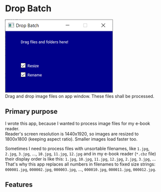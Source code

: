 # Drop Batch
![App Window](README_files/AppScreenshot.png)  
Drag and drop image files on app window. These files shall be processed.

## Primary purpose
I wrote this app, because I wanted to process image files for my e-book reader.  
Reader's screen resolution is 1440x1920, so images are resized to 1800x1800 (keeping aspect ratio). Smaller images load faster too.  
  
Sometimes I need to process files with unsortable filenames, like ``1.jpg``, ``2.jpg``, ``3.jpg``, ..., ``10.jpg``, ``11.jpg``, ``12.jpg`` and in my e-book reader (``*.cbz`` file) their display order is like this: ``1.jpg``, ``10.jpg``, ``11.jpg``, ``12.jpg``, ``2.jpg``, ``3.jpg``, ...  
That's why this app replaces all numbers in filenames to fixed size strings: ``000001.jpg``, ``000002.jpg``, ``000003.jpg``, ..., ``000010.jpg``, ``000011.jpg``, ``000012.jpg``.

## Features
